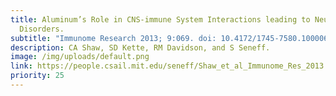 ```yaml
---
title: Aluminum’s Role in CNS-immune System Interactions leading to Neurological
  Disorders.
subtitle: "Immunome Research 2013; 9:069. doi: 10.4172/1745-7580.1000069"
description: CA Shaw, SD Kette, RM Davidson, and S Seneff.
image: /img/uploads/default.png
link: https://people.csail.mit.edu/seneff/Shaw_et_al_Immunome_Res_2013.pdf
priority: 25
---
```

